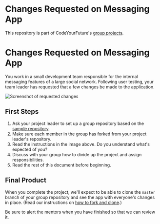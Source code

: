 # Changes Requested on Messaging App

This repository is part of CodeYourFuture's [group projects](https://github.com/CodeYourFuture/group-projects).


# Changes Requested on Messaging App

You work in a small development team responsible for the internal messaging features of a large social network. Following user testing, your team leader has requested that a few changes be made to the application.

![Screenshot of requested changes](https://raw.githubusercontent.com/CodeYourFuture/group-projects/master/revisions-messaging/requested-revisions.png)

## First Steps

1. Ask your project leader to set up a group repository based on the [sample repository](https://github.com/CodeYourFuture/group-project-revisions-messaging).
2. Make sure each member in the group has forked from your project leader's repository.
3. Read the instructions in the image above. Do you understand what's expected of you?
4. Discuss with your group how to divide up the project and assign responsibilities.
5. Read the rest of this document before beginning.

## Final Product

When you complete the project, we'll expect to be able to clone the `master` branch of your group repository and see the app with everyone's changes in place. (Read our instructions on [how to fork and clone](https://codeyourfuture.github.io/syllabus-master/others/making-a-pull-request.html).)

Be sure to alert the mentors when you have finished so that we can review it.
